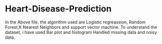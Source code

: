 # Heart-Disease-Prediction
In the Above file, the algorithm used are Logistic regreassion, Random Forest,K Nearest Neighbors and support vector machine.
To understand the dataset, i have used Bar plot and histogram 
Handled missing data and noisy data.
